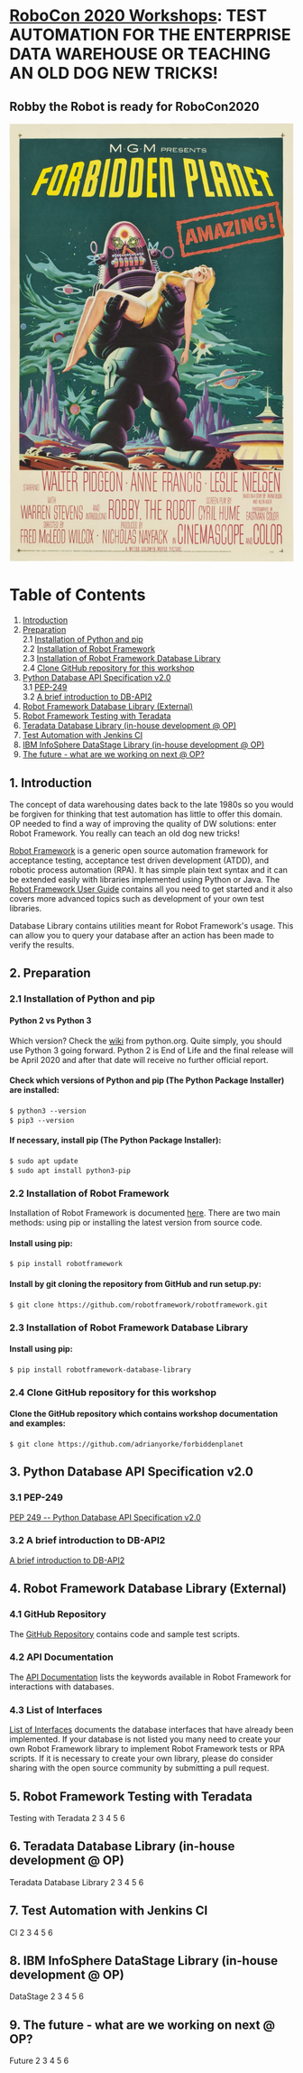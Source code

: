 # [RoboCon 2020 Workshops](https://robocon.io/#workshops): TEST AUTOMATION FOR THE ENTERPRISE DATA WAREHOUSE OR TEACHING AN OLD DOG NEW TRICKS!

## Robby the Robot is ready for RoboCon2020
![Robby the Robot](src/images/Forbiddenplanetposter.jpg)

# Table of Contents
1. [Introduction](#1-introduction)
2. [Preparation](#2-preparation)\
   2.1 [Installation of Python and pip](#21-installation-of-python-and-pip)\
   2.2 [Installation of Robot Framework](#22-installation-of-robot-framework)\
   2.3 [Installation of Robot Framework Database Library](#23-installation-of-robot-framework-database-library)\
   2.4 [Clone GitHub repository for this workshop](#24-clone-github-repository-for-this-workshop)
3. [Python Database API Specification v2.0](#3-python-database-api-specification-v20)\
   3.1 [PEP-249](#31-pep-249)\
   3.2 [A brief introduction to DB-API2](#32-a-brief-introduction-to-db-api2)
4. [Robot Framework Database Library (External)](#4-robot-framework-database-library-external)
5. [Robot Framework Testing with Teradata](#5-robot-framework-testing-with-teradata)
6. [Teradata Database Library (in-house development @ OP)](#6-teradata-database-library-in-house-development--op)
7. [Test Automation with Jenkins CI](#7-test-automation-with-jenkins-ci)
8. [IBM InfoSphere DataStage Library (in-house development @ OP)](#8-ibm-infosphere-datastage-library-in-house-development--op)
9. [The future - what are we working on next @ OP?](#9-the-future---what-are-we-working-on-next--op)

## 1. Introduction
The concept of data warehousing dates back to the late 1980s so you would be forgiven for thinking that test automation has little to offer this domain. OP needed to find a way of improving the quality of DW solutions: enter Robot Framework. You really can teach an old dog new tricks!

[Robot Framework](http://robotframework.org/) is a generic open source automation framework for acceptance testing, acceptance test driven development (ATDD), and robotic process automation (RPA). It has simple plain text syntax and it can be extended easily with libraries implemented using Python or Java. The [Robot Framework User Guide](http://robotframework.org/robotframework/latest/RobotFrameworkUserGuide.html) contains all you need to get started and it also covers more advanced topics such as development of your own test libraries.

Database Library contains utilities meant for Robot Framework's usage. This can allow you to query your database after an action has been made to verify the results.

## 2. Preparation
### 2.1 Installation of Python and pip
#### Python 2 vs Python 3
Which version?  Check the [wiki](https://wiki.python.org/moin/Python2orPython3) from python.org.
Quite simply, you should use Python 3 going forward.
Python 2 is End of Life and the final release will be April 2020 and after that date will receive no further official report.
#### Check which versions of Python and pip (The Python Package Installer) are installed:
`$ python3 --version`\
`$ pip3 --version`
#### If necessary, install pip (The Python Package Installer):
`$ sudo apt update`\
`$ sudo apt install python3-pip`

### 2.2 Installation of Robot Framework
Installation of Robot Framework is documented [here](https://github.com/robotframework/robotframework#installation).
There are two main methods: using pip or installing the latest version from source code.
#### Install using pip:
`$ pip install robotframework`
#### Install by git cloning the repository from GitHub and run setup.py:
`$ git clone https://github.com/robotframework/robotframework.git`

### 2.3 Installation of Robot Framework Database Library
#### Install using pip:
`$ pip install robotframework-database-library`
### 2.4 Clone GitHub repository for this workshop
#### Clone the GitHub repository which contains workshop documentation and examples:
`$ git clone https://github.com/adrianyorke/forbiddenplanet`

## 3. Python Database API Specification v2.0
### 3.1 PEP-249
[PEP 249 -- Python Database API Specification v2.0](https://www.python.org/dev/peps/pep-0249/)
### 3.2 A brief introduction to DB-API2
[A brief introduction to DB-API2](https://cewing.github.io/training.codefellows/lectures/day21/intro_to_dbapi2.html)

## 4. Robot Framework Database Library (External)
### 4.1 GitHub Repository
The [GitHub Repository](https://github.com/franz-see/Robotframework-Database-Library) contains code and sample test scripts.
### 4.2 API Documentation
The [API Documentation](https://franz-see.github.io/Robotframework-Database-Library/api/0.5/DatabaseLibrary.html) lists the keywords available in Robot Framework for interactions with databases.
### 4.3 List of Interfaces
[List of Interfaces](https://wiki.python.org/moin/DatabaseInterfaces) documents the database interfaces that have already been implemented.  If your database is not listed you many need to create your own Robot Framework library to implement Robot Framework tests or RPA scripts.  If it is necessary to create your own library, please do consider sharing with the open source community by submitting a pull request.

## 5. Robot Framework Testing with Teradata
Testing with Teradata
2
3
4
5
6

## 6. Teradata Database Library (in-house development @ OP)
Teradata Database Library
2
3
4
5
6

## 7. Test Automation with Jenkins CI
CI
2
3
4
5
6

## 8. IBM InfoSphere DataStage Library (in-house development @ OP)
DataStage
2
3
4
5
6

## 9. The future - what are we working on next @ OP?
Future
2
3
4
5
6
